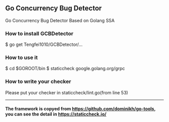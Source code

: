 ## Go Concurrency Bug Detector
Go Concurrency Bug Detector Based on Golang SSA

### How to install GCBDetector
$ go get Tengfei1010/GCBDetector/...

### How to use it
$ cd $GOROOT/bin
$ staticcheck google.golang.org/grpc

### How to write your checker
Please put your checker in staticcheck/lint.go(from line 53)

-------
#### The framework is copyed from https://github.com/dominikh/go-tools, you can see the detail in https://staticcheck.io/
